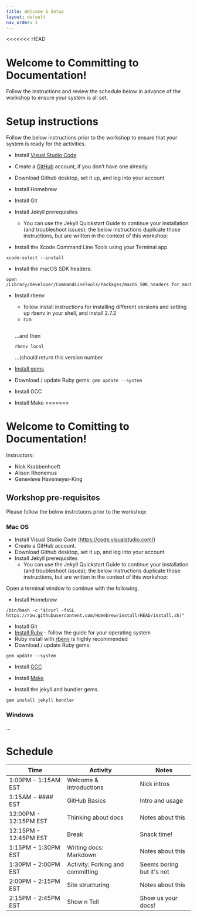 ```yaml
---
title: Welcome & Setup
layout: default
nav_order: 1
---
```

<<<<<<< HEAD
# Welcome to Committing to Documentation!
Follow the instructions and review the schedule below in advance of the workshop to ensure your system is all set.

# Setup instructions
Follow the below instructions prior to the workshop to ensure that your system is ready for the activities.

* Install [Visual Studio Code](https://code.visualstudio.com/) 
* Create a [GitHub](http://github.com) account, if you don’t have one already.
* Download Github desktop, set it up, and log into your account
* Install Homebrew
* Install Git

* Install Jekyll prerequisites
  * You can use the Jekyll Quickstart Guide to continue your installation (and troubleshoot issues); the below instructions duplicate those instructions, but are written in the context of this workshop:

* Install the Xcode Command Line Tools using your Terminal app.
```
xcode-select --install
```

* Install the macOS SDK headers:
```
open /Library/Developer/CommandLineTools/Packages/macOS_SDK_headers_for_macOS_10.14.pkg
```

* Install rbenv
  * follow install instructions for installing different versions and setting up rbenv in your shell, and install 2.7.2
  * run 
  ```rbenv local 2.7.2
  ``` 
  ...and then 
  ```
  rbenv local
  ``` 
  ...(should return this version number
  
* [Install gems](https://github.com/rbenv/rbenv#installing-ruby-gems) 
* Download / update Ruby gems: ```gem update --system```
* Install GCC
* Install Make
=======

# Welcome to Comitting to Documentation!

Instructors:
* Nick Krabbenhoeft
* Alison Rhonemus
* Genevieve Havemeyer-King

## Workshop pre-requisites
Please follow the below instrctuons prior to the workshop:

### Mac OS
* Install Visual Studio Code (https://code.visualstudio.com/) 
* Create a GitHub account.
* Download Github desktop, set it up, and log into your account
* Install Jekyll prerequisites
  * You can use the Jekyll Quickstart Guide to continue your installation (and troubleshoot issues); the below instructions duplicate those instructions, but are written in the context of this workshop:

Open a terminal window to continue with the following. 

* Install Homebrew 
```
/bin/bash -c "$(curl -fsSL https://raw.githubusercontent.com/Homebrew/install/HEAD/install.sh)"
```
* Install Git
*  [Install Ruby](https://jekyllrb.com/docs/installation/#requirements) - follow the guide for your operating system
  * Ruby install with [rbenv](https://github.com/rbenv/rbenv) is highly recommended
* Download / update Ruby gems: 
```
gem update --system
```
* Install [GCC](https://gcc.gnu.org/install/)
* Install [Make](https://www.gnu.org/software/make/)


* Install the jekyll and bundler gems.
```
gem install jekyll bundler
```


### Windows
...

# Schedule

| **Time** | **Activity** | **Notes** |
|   -----          |     -----      |     -----      |
|   1:00PM - 1:15AM EST      |  Welcome & Introductions |      Nick intros   |
|   1:15AM - #### EST        | GitHub Basics  |      Intro and usage   |
|   12:00PM - 12:15PM EST    |  Thinking about docs |     Notes about this     |
|   12:15PM - 12:45PM EST    |  Break |      Snack time!     |
|   1:15PM - 1:30PM EST      |  Writing docs: Markdown |      Notes about this   |
|   1:30PM - 2:00PM EST      |  Activity: Forking and committing |      Seems boring but it's not     |
|   2:00PM - 2:15PM EST      |  Site structuring  |      Notes about this     |
|   2:15PM - 2:45PM EST      |  Show n Tell |      Show us your docs!     |
